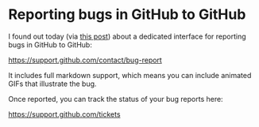 # Reporting bugs in GitHub to GitHub

I found out today (via [this post](https://github.com/github-community/community/discussions/19988)) about a dedicated interface for reporting bugs in GitHub to GitHub:

https://support.github.com/contact/bug-report

It includes full markdown support, which means you can include animated GIFs that illustrate the bug.

Once reported, you can track the status of your bug reports here:

https://support.github.com/tickets
